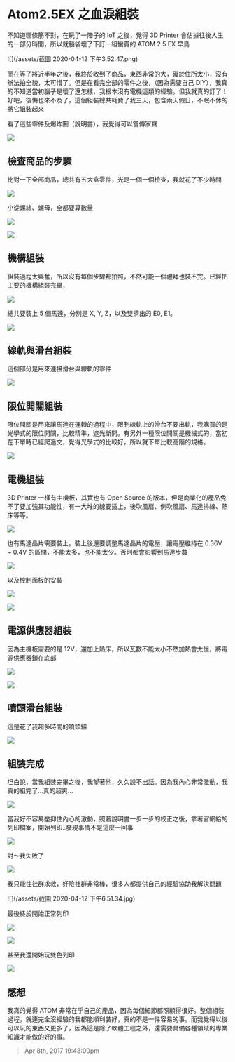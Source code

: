 # Atom2.5EX 之血淚組裝

不知道哪條筋不對，在玩了一陣子的 IoT 之後，覺得 3D Printer 會佔據往後人生的一部分時間，所以就腦袋壞了下訂一組蠻貴的 ATOM 2.5 EX 早鳥

![](/assets/截圖 2020-04-12 下午3.52.47.png)

而在等了將近半年之後，我終於收到了商品，東西非常的大，礙於住所太小，沒有辦法拍全貌，太可惜了。但是在看完全部的零件之後，（因為需要自己 DIY），我真的不知道當初腦子是壞了還怎樣，我根本沒有電機這類的經驗。但我就真的訂了！好吧，後悔也來不及了，這個組裝總共耗費了我三天，包含兩天假日，不眠不休的將它組裝起來

看了這些零件及爆炸圖（說明書），我覺得可以當傳家寶

![](/assets/IMG_4040.jpg)

## 檢查商品的步驟

比對一下全部商品，總共有五大盒零件，光是一個一個檢查，我就花了不少時間

![](/assets/IMG_2200.jpg)

小從螺絲、螺母，全都要算數量

![](/assets/IMG_2202.jpg)

![](/assets/IMG_7763.jpg)

## 機構組裝

組裝過程太興奮，所以沒有每個步驟都拍照，不然可能一個禮拜也裝不完。已經把主要的機構組裝完畢，

![](/assets/17155354_1642311535783983_1598727435079114275_n.jpg)

總共要裝上 5 個馬達，分別是 X, Y, Z，以及雙擠出的 E0, E1。

![](/assets/IMG_7755.jpg)

## 線軌與滑台組裝

這個部分是用來連接滑台與線軌的零件

![](/assets/17155434_1642769602404843_2766956197032951319_n.jpg)

## 限位開關組裝

限位開關是用來讓馬達在運轉的過程中，限制線軌上的滑台不要出軌，我購買的是光學式的限位開關，比較精準，遮光斷開。有另外一種限位開關是機械式的，當初在下單時已經爬過文，覺得光學式的比較好，所以就下單比較高階的規格。

![](/assets/IMG_7759.jpg)

## 電機組裝

3D Printer 一樣有主機板，其實也有 Open Source 的版本，但是商業化的產品免不了要加強其功能性，有一大堆的線要插上，後吹風扇、側吹風扇、馬達排線、熱床等等。

![](/assets/IMG_7786.jpg)

也有馬達晶片需要裝上。裝上後還要調整馬達晶片的電壓，讓電壓維持在 0.36V ~ 0.4V 的區間，不能太多，也不能太少。否則都會影響到馬達步數

![](/assets/IMG_7785.jpg)

以及控制面板的安裝

![](/assets/IMG_7783.jpg)

![](/assets/IMG_7784.jpg)

## 電源供應器組裝

因為主機板需要的是 12V，還加上熱床，所以瓦數不能太小不然加熱會太慢，將電源供應器鎖在底部

![](/assets/IMG_7789.jpg)

![](/assets/IMG_7787.jpg)

## 噴頭滑台組裝

這是花了我超多時間的噴頭組

![](/assets/IMG_3158.jpg)

## 組裝完成

坦白說，當我組裝完畢之後，我望著他，久久說不出話。因為我內心非常激動，我真的組完了...真的超爽...

![](/assets/IMG_3123.jpg)

當我好不容易壓抑住內心的激動，照著說明書一步一步的校正之後，拿著官網給的列印檔案，開始列印..發現事情不是這麼一回事

![](/assets/IMG_7804.jpg)

對～我失敗了

![](/assets/17190496_1644838235531313_5085466109404358328_n.jpg)

我只能往社群求救，好險社群非常棒，很多人都提供自己的經驗協助我解決問題

![](/assets/截圖 2020-04-12 下午6.51.34.jpg)

最後終於開始正常列印

![](/assets/IMG_7809.jpg)

![](/assets/IMG_7810.jpg)

甚至我還開始玩雙色列印

![](/assets/IMG_3245.jpg)

## 感想

我真的覺得 ATOM 非常在乎自己的產品，因為每個細節都照顧得很好。整個組裝過程，就連完全沒經驗的我都能順利裝好，真的不是一件容易的事。而我覺得以後可以玩的東西又更多了，因為這是除了軟體工程之外，還需要具備各種領域的專業知識才能做的好的事。

> Apr 8th, 2017 19:43:00pm



